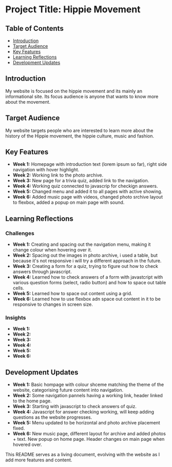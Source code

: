 # Project Title: Hippie Movement

## Table of Contents
- [Introduction](#introduction)
- [Target Audience](#target-audience)
- [Key Features](#key-features)
- [Learning Reflections](#learning-reflections)
- [Development Updates](#development-updates)

## Introduction
My website is focused on the hippie movement and its mainly an informational site. Its focus audience is anyone that wants to know more about the movement.

## Target Audience
My website targets people who are interested to learn more about the history of the Hippie movement, the hippie culture, music and fashion.

## Key Features
- **Week 1:** Homepage with introduction text (lorem ipsum so far), right side navigation with hover highlight.
- **Week 2:** Working link to the photo archive.
- **Week 3:** New page for a trivia quiz, added link to the navigation.
- **Week 4:** Working quiz connected to javascrip for checkign answers.
- **Week 5:** Changed menu and added it to all pages with active showing.
- **Week 6:** Added music page with videos, changed photo srchive layout to flexbox, added a popup on main page with sound.

## Learning Reflections
### Challenges
- **Week 1:** Creating and spacing out the navigation menu, making it change colour when hovering over it.
- **Week 2:** Spacing out the images in photo archive, i used a table, but because it's not responsive i will try a different approach in the future.
- **Week 3:** Creating a form for a quiz, trying to figure out how to check answers through javascript.
- **Week 4:** Learned how to check answers of a form with javastcript with various question forms (select, radio button) and how to space out table cells.
- **Week 5:** Learned how to space out content using a grid.
- **Week 6:** Learned how to use flexbox adn space out content in it to be responsive to changes in screen size.

### Insights
- **Week 1:** 
- **Week 2:** 
- **Week 3:**
- **Week 4:**
- **Week 5:**
- **Week 6:** 

## Development Updates
- **Week 1:** Basic hompage with colour shceme matching the theme of the website, categorising future content into navigation.
- **Week 2:** Some navigation pannels having a working link, header linked to the home page.
- **Week 3:** Starting with javascript to check answers of quiz.
- **Week 4:** Javascript for answer checking working, will keep adding questions as the website progresses.
- **Week 5:** Menu updated to be horizontal and photo archive placement fixed.
- **Week 6:** New music page, different layout for archive and added photos + text. New popup on home page. Header changes on main page when hovered over.

This README serves as a living document, evolving with the website as I add more features and content.
